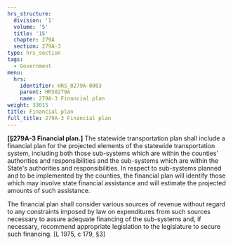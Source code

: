 ```yaml
---
hrs_structure:
  division: '1'
  volume: '5'
  title: '15'
  chapter: 279A
  section: 279A-3
type: hrs_section
tags:
  - Government
menu:
  hrs:
    identifier: HRS_0279A-0003
    parent: HRS0279A
    name: 279A-3 Financial plan
weight: 33015
title: Financial plan
full_title: 279A-3 Financial plan
---
```

**[§279A-3 Financial plan.]** The statewide transportation plan shall include a financial plan for the projected elements of the statewide transportation system, including both those sub-systems which are within the counties' authorities and responsibilities and the sub-systems which are within the State's authorities and responsibilities. In respect to sub-systems planned and to be implemented by the counties, the financial plan will identify those which may involve state financial assistance and will estimate the projected amounts of such assistance.

The financial plan shall consider various sources of revenue without regard to any constraints imposed by law on expenditures from such sources necessary to assure adequate financing of the sub-systems and, if necessary, recommend appropriate legislation to the legislature to secure such financing. [L 1975, c 179, §3]